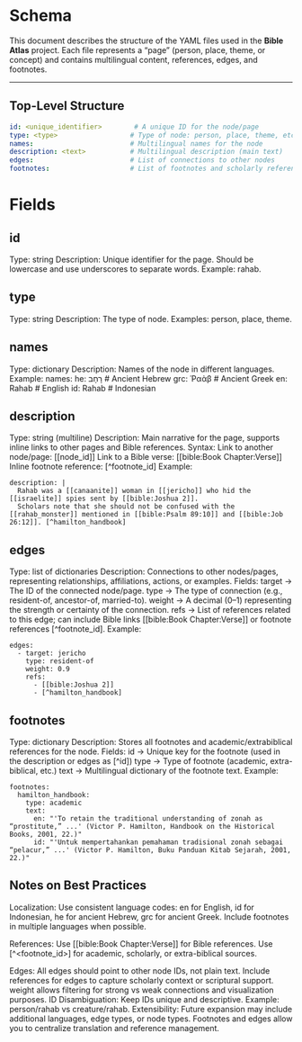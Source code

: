 # Schema

This document describes the structure of the YAML files used in the **Bible Atlas** project. Each file represents a “page” (person, place, theme, or concept) and contains multilingual content, references, edges, and footnotes.

---

## Top-Level Structure

```yaml
id: <unique_identifier>        # A unique ID for the node/page
type: <type>                  # Type of node: person, place, theme, etc.
names:                        # Multilingual names for the node
description: <text>           # Multilingual description (main text)
edges:                        # List of connections to other nodes
footnotes:                    # List of footnotes and scholarly references
```

# Fields

## id
Type: string
Description: Unique identifier for the page. Should be lowercase and use underscores to separate words. Example: rahab.

## type
Type: string
Description: The type of node. Examples: person, place, theme.

## names
Type: dictionary
Description: Names of the node in different languages.
Example:
names:
  he: רָחָב          # Ancient Hebrew
  grc: Ῥαὰβ        # Ancient Greek
  en: Rahab         # English
  id: Rahab         # Indonesian

## description
Type: string (multiline)
Description: Main narrative for the page, supports inline links to other pages and Bible references.
Syntax:
Link to another node/page: [[node_id]]
Link to a Bible verse: [[bible:Book Chapter:Verse]]
Inline footnote reference: [^footnote_id]
Example:
```
description: |
  Rahab was a [[canaanite]] woman in [[jericho]] who hid the [[israelite]] spies sent by [[bible:Joshua 2]]. 
  Scholars note that she should not be confused with the [[rahab_monster]] mentioned in [[bible:Psalm 89:10]] and [[bible:Job 26:12]]. [^hamilton_handbook]
```

## edges
Type: list of dictionaries
Description: Connections to other nodes/pages, representing relationships, affiliations, actions, or examples.
Fields:
target → The ID of the connected node/page.
type → The type of connection (e.g., resident-of, ancestor-of, married-to).
weight → A decimal (0–1) representing the strength or certainty of the connection.
refs → List of references related to this edge; can include Bible links [[bible:Book Chapter:Verse]] or footnote references [^footnote_id].
Example:
```
edges:
  - target: jericho
    type: resident-of
    weight: 0.9
    refs:
      - [[bible:Joshua 2]]
      - [^hamilton_handbook]
```

## footnotes
Type: dictionary
Description: Stores all footnotes and academic/extrabiblical references for the node.
Fields:
id → Unique key for the footnote (used in the description or edges as [^id])
type → Type of footnote (academic, extra-biblical, etc.)
text → Multilingual dictionary of the footnote text.
Example:
```
footnotes:
  hamilton_handbook:
    type: academic
    text:
      en: "'To retain the traditional understanding of zonah as “prostitute,” ...' (Victor P. Hamilton, Handbook on the Historical Books, 2001, 22.)"
      id: "'Untuk mempertahankan pemahaman tradisional zonah sebagai “pelacur,” ...' (Victor P. Hamilton, Buku Panduan Kitab Sejarah, 2001, 22.)"
```

## Notes on Best Practices
Localization:
Use consistent language codes: en for English, id for Indonesian, he for ancient Hebrew, grc for ancient Greek.
Include footnotes in multiple languages when possible.

References:
Use [[bible:Book Chapter:Verse]] for Bible references.
Use [^\<footnote_id>] for academic, scholarly, or extra-biblical sources.

Edges:
All edges should point to other node IDs, not plain text.
Include references for edges to capture scholarly context or scriptural support.
weight allows filtering for strong vs weak connections and visualization purposes.
ID Disambiguation:
Keep IDs unique and descriptive. Example: person/rahab vs creature/rahab.
Extensibility:
Future expansion may include additional languages, edge types, or node types.
Footnotes and edges allow you to centralize translation and reference management.

